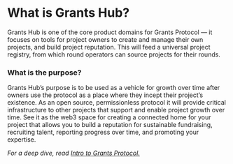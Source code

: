 # What is Grants Hub?

Grants Hub is one of the core product domains for Grants Protocol — it focuses on tools for project owners to create and manage their own projects, and build project reputation. This will feed a universal project registry, from which round operators can source projects for their rounds.

### What is the purpose?

Grants Hub’s purpose is to be used as a vehicle for growth over time after owners use the protocol as a place where they incept their project’s existence. As an open source, permissionless protocol it will provide critical infrastructure to other projects that support and enable project growth over time. See it as the web3 space for creating a connected home for your project that allows you to build a reputation for sustainable fundraising, recruiting talent, reporting progress over time, and promoting your expertise.

_For a deep dive, read_ [_Intro to Grants Protocol._](https://go.gitcoin.co/blog/introduction-to-grants-protocol)
